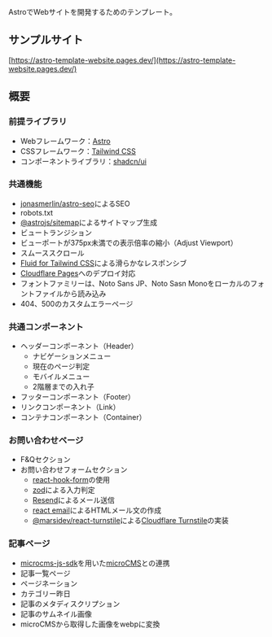 AstroでWebサイトを開発するためのテンプレート。

## サンプルサイト
[https://astro-template-website.pages.dev/](https://astro-template-website.pages.dev/)

## 概要

### 前提ライブラリ
- Webフレームワーク：[Astro](https://astro.build/)
- CSSフレームワーク：[Tailwind CSS](https://tailwindcss.com/)
- コンポーネントライブラリ：[shadcn/ui](https://ui.shadcn.com/)

### 共通機能
- [jonasmerlin/astro-seo](https://github.com/jonasmerlin/astro-seo)によるSEO
- robots.txt
- [@astrojs/sitemap](https://docs.astro.build/en/guides/integrations-guide/sitemap/)によるサイトマップ生成
- ビュートランジション
- ビューポートが375px未満での表示倍率の縮小（Adjust Viewport）
- スムーススクロール
- [Fluid for Tailwind CSS](https://fluid.tw/)による滑らかなレスポンシブ
- [Cloudflare Pages](https://www.cloudflare.com/ja-jp/developer-platform/products/pages/)へのデプロイ対応
- フォントファミリーは、Noto Sans JP、Noto Sasn Monoをローカルのフォントファイルから読み込み
- 404、500のカスタムエラーページ

### 共通コンポーネント
- ヘッダーコンポーネント（Header）
  - ナビゲーションメニュー
  - 現在のページ判定
  - モバイルメニュー
  - 2階層までの入れ子
- フッターコンポーネント（Footer）
- リンクコンポーネント（Link）
- コンテナコンポーネント（Container）

### お問い合わせページ
- F&Qセクション
- お問い合わせフォームセクション
  - [react-hook-form](https://www.react-hook-form.com/)の使用
  - [zod](https://zod.dev/)による入力判定
  - [Resend](https://resend.com/)によるメール送信
  - [react email](https://react.email/)によるHTMLメール文の作成
  - [@marsidev/react-turnstile](https://github.com/marsidev/react-turnstile)による[Cloudflare Turnstile](https://www.cloudflare.com/ja-jp/application-services/products/turnstile/)の実装

### 記事ページ
- [microcms-js-sdk](https://github.com/microcmsio/microcms-js-sdk)を用いた[microCMS](https://microcms.io/)との連携
- 記事一覧ページ
- ページネーション
- カテゴリー昨日
- 記事のメタディスクリプション
- 記事のサムネイル画像
- microCMSから取得した画像をwebpに変換